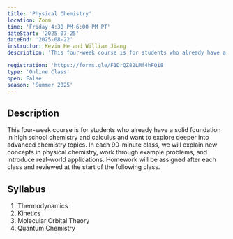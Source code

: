 ```yaml
---
title: 'Physical Chemistry'
location: Zoom
time: 'Friday 4:30 PM-6:00 PM PT' 
dateStart: '2025-07-25'
dateEnd: '2025-08-22'
instructor: Kevin He and William Jiang
description: 'This four-week course is for students who already have a solid foundation in high school chemistry and calculus and want to explore deeper into advanced chemistry topics.'

registration: 'https://forms.gle/F1DrQZ82LMf4hFQi8'
type: 'Online Class'
open: False
season: 'Summer 2025'
---
```


## Description

This four-week course is for students who already have a solid foundation in high school chemistry and calculus and want to explore deeper into advanced chemistry topics. In each 90-minute class, we will explain new concepts in physical chemistry, work through example problems, and introduce real-world applications. Homework will be assigned after each class and reviewed at the start of the following class.


## Syllabus

1.	Thermodynamics
2.	Kinetics
3.	Molecular Orbital Theory 
4.	Quantum Chemistry


